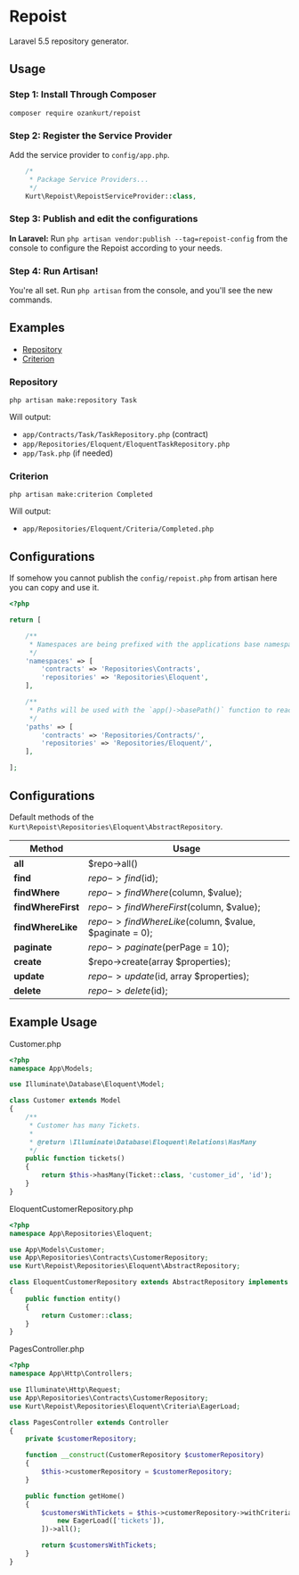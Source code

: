 # Repoist

Laravel 5.5 repository generator.

## Usage

### Step 1: Install Through Composer

```
composer require ozankurt/repoist
```

### Step 2: Register the Service Provider

Add the service provider to `config/app.php`.

```php
	/*
	 * Package Service Providers...
	 */
	Kurt\Repoist\RepoistServiceProvider::class,
```

### Step 3: Publish and edit the configurations

**In Laravel:** Run `php artisan vendor:publish --tag=repoist-config` from the console to configure the Repoist according to your needs.

### Step 4: Run Artisan!

You're all set. Run `php artisan` from the console, and you'll see the new commands.

## Examples

- [Repository](#repository)
- [Criterion](#criterion)

### Repository

```
php artisan make:repository Task
```

Will output:

- `app/Contracts/Task/TaskRepository.php` (contract)
- `app/Repositories/Eloquent/EloquentTaskRepository.php`
- `app/Task.php` (if needed)

### Criterion

```
php artisan make:criterion Completed
```

Will output:

- `app/Repositories/Eloquent/Criteria/Completed.php`

## Configurations

If somehow you cannot publish the `config/repoist.php` from artisan here you can copy and use it.

```php
<?php

return [

	/**
	 * Namespaces are being prefixed with the applications base namespace.
	 */
	'namespaces' => [
	    'contracts' => 'Repositories\Contracts',
	    'repositories' => 'Repositories\Eloquent',
	],

	/**
	 * Paths will be used with the `app()->basePath()` function to reach app directory.
	 */
	'paths' => [
	    'contracts' => 'Repositories/Contracts/',
	    'repositories' => 'Repositories/Eloquent/',
	],

];
```

## Configurations

Default methods of the `Kurt\Repoist\Repositories\Eloquent\AbstractRepository`.

| Method                | Usage
| --------------------- | ----------------------------------------------------------
| **all**               | $repo->all()
| **find**            	| $repo->find($id);
| **findWhere**         | $repo->findWhere($column, $value);
| **findWhereFirst**    | $repo->findWhereFirst($column, $value);
| **findWhereLike**     | $repo->findWhereLike($column, $value, $paginate = 0);
| **paginate**          | $repo->paginate($perPage = 10);
| **create**            | $repo->create(array $properties);
| **update**            | $repo->update($id, array $properties);
| **delete**            | $repo->delete($id);

## Example Usage

Customer.php
```php
<?php
namespace App\Models;

use Illuminate\Database\Eloquent\Model;

class Customer extends Model
{
    /**
     * Customer has many Tickets.
     *
     * @return \Illuminate\Database\Eloquent\Relations\HasMany
     */
    public function tickets()
    {
    	return $this->hasMany(Ticket::class, 'customer_id', 'id');
    }
}
```
EloquentCustomerRepository.php
```php
<?php
namespace App\Repositories\Eloquent;

use App\Models\Customer;
use App\Repositories\Contracts\CustomerRepository;
use Kurt\Repoist\Repositories\Eloquent\AbstractRepository;

class EloquentCustomerRepository extends AbstractRepository implements CustomerRepository
{
    public function entity()
    {
        return Customer::class;
    }
}
```
PagesController.php
```php
<?php
namespace App\Http\Controllers;

use Illuminate\Http\Request;
use App\Repositories\Contracts\CustomerRepository;
use Kurt\Repoist\Repositories\Eloquent\Criteria\EagerLoad;

class PagesController extends Controller
{
	private $customerRepository;

	function __construct(CustomerRepository $customerRepository)
	{
		$this->customerRepository = $customerRepository;
	}

    public function getHome()
    {
        $customersWithTickets = $this->customerRepository->withCriteria([
        	new EagerLoad(['tickets']),
        ])->all();

        return $customersWithTickets;
    }
}
```
